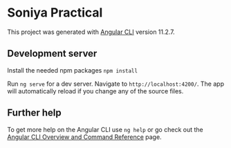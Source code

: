 # Soniya Practical

This project was generated with [Angular CLI](https://github.com/angular/angular-cli) version 11.2.7.

## Development server
Install the needed npm packages
`npm install`

Run `ng serve` for a dev server. Navigate to `http://localhost:4200/`. The app will automatically reload if you change any of the source files.

## Further help

To get more help on the Angular CLI use `ng help` or go check out the [Angular CLI Overview and Command Reference](https://angular.io/cli) page.
